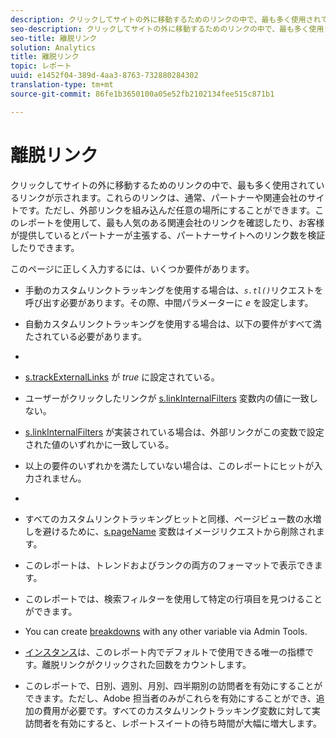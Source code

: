 ```yaml
---
description: クリックしてサイトの外に移動するためのリンクの中で、最も多く使用されているリンクが示されます。これらのリンクは、通常、パートナーや関連会社のサイトです。ただし、外部リンクを組み込んだ任意の場所にすることができます。このレポートを使用して、最も人気のある関連会社のリンクを確認したり、お客様が提供しているとパートナーが主張する、パートナーサイトへのリンク数を検証したりできます。
seo-description: クリックしてサイトの外に移動するためのリンクの中で、最も多く使用されているリンクが示されます。これらのリンクは、通常、パートナーや関連会社のサイトです。ただし、外部リンクを組み込んだ任意の場所にすることができます。このレポートを使用して、最も人気のある関連会社のリンクを確認したり、お客様が提供しているとパートナーが主張する、パートナーサイトへのリンク数を検証したりできます。
seo-title: 離脱リンク
solution: Analytics
title: 離脱リンク
topic: レポート
uuid: e1452f04-389d-4aa3-8763-732880284302
translation-type: tm+mt
source-git-commit: 86fe1b3650100a05e52fb2102134fee515c871b1

---
```



# 離脱リンク

クリックしてサイトの外に移動するためのリンクの中で、最も多く使用されているリンクが示されます。これらのリンクは、通常、パートナーや関連会社のサイトです。ただし、外部リンクを組み込んだ任意の場所にすることができます。このレポートを使用して、最も人気のある関連会社のリンクを確認したり、お客様が提供しているとパートナーが主張する、パートナーサイトへのリンク数を検証したりできます。

このページに正しく入力するには、いくつか要件があります。

* 手動のカスタムリンクトラッキングを使用する場合は、*`s.tl()`*&#x200B;リクエストを呼び出す必要があります。その際、中間パラメーターに *e* を設定します。

* 自動カスタムリンクトラッキングを使用する場合は、以下の要件がすべて満たされている必要があります。
* 

   * [s.trackExternalLinks](https://marketing.adobe.com/resources/help/en_US/sc/implement/index.html?f=c_trackexlinks) が *true* に設定されている。

   * ユーザーがクリックしたリンクが [s.linkInternalFilters](https://marketing.adobe.com/resources/help/en_US/sc/implement/index.html?f=c_linkinfilters) 変数内の値に一致しない。
   * [s.linkInternalFilters](https://marketing.adobe.com/resources/help/en_US/sc/implement/index.html?f=c_linkinfilters) が実装されている場合は、外部リンクがこの変数で設定された値のいずれかに一致している。

* 以上の要件のいずれかを満たしていない場合は、このレポートにヒットが入力されません。

* 
* すべてのカスタムリンクトラッキングヒットと同様、ページビュー数の水増しを避けるために、[s.pageName](https://marketing.adobe.com/resources/help/en_US/sc/implement/index.html?f=c_pagename) 変数はイメージリクエストから削除されます。
* このレポートは、トレンドおよびランクの両方のフォーマットで表示できます。
* このレポートでは、検索フィルターを使用して特定の行項目を見つけることができます。
* You can create [breakdowns](/help/analyze/reports-analytics/reports-customize/breakdowns.md) with any other variable via Admin Tools.
* [インスタンス](../../../components/c-variables/c-metrics/metrics-instance.md#concept_E3D0FEC81E1F4987B39CC467F19FFCFF)は、このレポート内でデフォルトで使用できる唯一の指標です。離脱リンクがクリックされた回数をカウントします。
* このレポートで、日別、週別、月別、四半期別の訪問者を有効にすることができます。ただし、Adobe 担当者のみがこれらを有効にすることができ、追加の費用が必要です。すべてのカスタムリンクトラッキング変数に対して実訪問者を有効にすると、レポートスイートの待ち時間が大幅に増大します。

